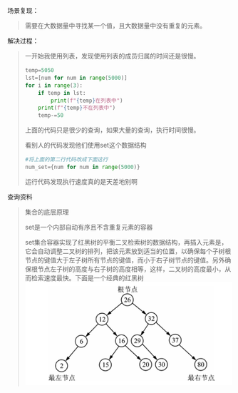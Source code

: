 场景复现：

> 需要在大数据量中寻找某一个值，且大数据量中没有重复的元素。

解决过程：

> 一开始我使用列表，发现使用列表的成员归属的时间还是很慢。
>
> ```python
> temp=5050
> lst=[num for num in range(5000)]
> for i in range(3):
>     if temp in lst:
>         print(f"{temp}在列表中")
>     print(f"{temp}不在列表中")
>     temp-=50
> ```
>
> 上面的代码只是很少的查询，如果大量的查询，执行时间很慢。
>
> 看别人的代码发现他们使用set这个数据结构
>
> ```python
> #将上面的第二行代码改成下面这行
> num_set={num for num in range(5000)}
> ```
>
> 运行代码发现执行速度真的是天差地别啊

查询资料

>集合的底层原理
>
>set是一个内部自动有序且不含重复元素的容器
>
>set集合容器实现了红黑树的平衡二叉检索树的数据结构，再插入元素是，它会自动调整二叉树的排列，把该元素放到适当的位置，以确保每个子树根节点的键值大于左子树所有节点的键值，而小于右子树节点的键值。另外确保根节点左子树的高度与右子树的高度相等，这样，二叉树的高度最小，从而检索速度最快。下面是一个经典的红黑树
>![红黑树](https://github.com/happy-join-github/-_-/blob/main/model/supplement/images/red_black_tree.png)
